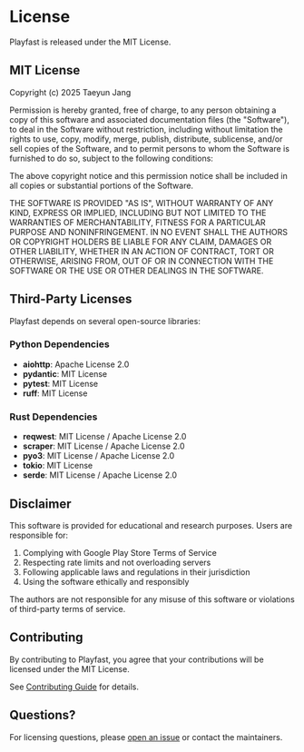 # License

Playfast is released under the MIT License.

## MIT License

Copyright (c) 2025 Taeyun Jang

Permission is hereby granted, free of charge, to any person obtaining a copy
of this software and associated documentation files (the "Software"), to deal
in the Software without restriction, including without limitation the rights
to use, copy, modify, merge, publish, distribute, sublicense, and/or sell
copies of the Software, and to permit persons to whom the Software is
furnished to do so, subject to the following conditions:

The above copyright notice and this permission notice shall be included in all
copies or substantial portions of the Software.

THE SOFTWARE IS PROVIDED "AS IS", WITHOUT WARRANTY OF ANY KIND, EXPRESS OR
IMPLIED, INCLUDING BUT NOT LIMITED TO THE WARRANTIES OF MERCHANTABILITY,
FITNESS FOR A PARTICULAR PURPOSE AND NONINFRINGEMENT. IN NO EVENT SHALL THE
AUTHORS OR COPYRIGHT HOLDERS BE LIABLE FOR ANY CLAIM, DAMAGES OR OTHER
LIABILITY, WHETHER IN AN ACTION OF CONTRACT, TORT OR OTHERWISE, ARISING FROM,
OUT OF OR IN CONNECTION WITH THE SOFTWARE OR THE USE OR OTHER DEALINGS IN THE
SOFTWARE.

## Third-Party Licenses

Playfast depends on several open-source libraries:

### Python Dependencies

- **aiohttp**: Apache License 2.0
- **pydantic**: MIT License
- **pytest**: MIT License
- **ruff**: MIT License

### Rust Dependencies

- **reqwest**: MIT License / Apache License 2.0
- **scraper**: MIT License / Apache License 2.0
- **pyo3**: MIT License / Apache License 2.0
- **tokio**: MIT License
- **serde**: MIT License / Apache License 2.0

## Disclaimer

This software is provided for educational and research purposes. Users are responsible for:

1. Complying with Google Play Store Terms of Service
1. Respecting rate limits and not overloading servers
1. Following applicable laws and regulations in their jurisdiction
1. Using the software ethically and responsibly

The authors are not responsible for any misuse of this software or violations of third-party terms of service.

## Contributing

By contributing to Playfast, you agree that your contributions will be licensed under the MIT License.

See [Contributing Guide](development/contributing.md) for details.

## Questions?

For licensing questions, please [open an issue](https://github.com/mixL1nk/playfast/issues) or contact the maintainers.
